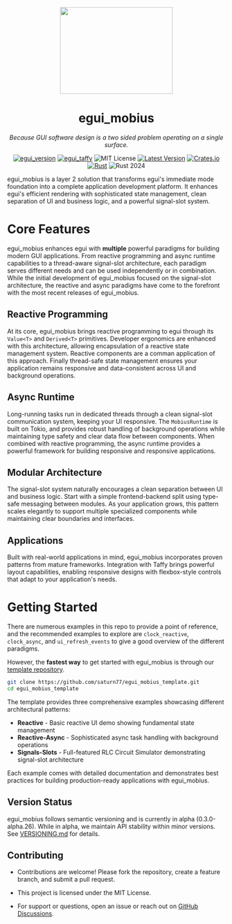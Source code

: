 <div align="center">
<img width=260 height=200 src="https://raw.githubusercontent.com/saturn77/egui_mobius/master/assets/mobius_strip.png"></img>

# egui_mobius  
*Because GUI software design is a two sided problem operating on a single surface.*

[![egui_version](https://img.shields.io/badge/egui-0.31.1-blue)](https://github.com/emilk/egui)
[![egui_taffy](https://img.shields.io/badge/egui__taffy-0.7.0-purple)](https://github.com/Veykril/egui_taffy)
![MIT License](https://img.shields.io/badge/license-MIT-blue.svg)
[![Latest Version](https://img.shields.io/badge/version-0.3.0--alpha.26-green.svg)](https://crates.io/crates/egui_mobius)
[![Crates.io](https://img.shields.io/crates/v/egui_mobius.svg)](https://crates.io/crates/egui_mobius)
[![Rust](https://github.com/saturn77/egui_mobius/actions/workflows/rust.yml/badge.svg?branch=master)](https://github.com/saturn77/egui_mobius/actions/workflows/rust.yml)
![Rust 2024](https://img.shields.io/badge/rust-2024-blue.svg)

</div>

egui_mobius is a layer 2 solution that transforms egui's immediate mode foundation into a complete application development platform. It enhances egui's efficient rendering with sophisticated state management, clean separation of UI and business logic, and a powerful signal-slot system. 

# Core Features

egui_mobius enhances egui with **multiple** powerful paradigms for building modern GUI applications. From reactive programming and async runtime capabilities to a thread-aware signal-slot architecture, each paradigm serves different needs and can be used independently or in combination. While the initial development of egui_mobius focused on the signal-slot architecture, the reactive and async paradigms have come to the forefront with the most recent releases of egui_mobius. 

## Reactive Programming
At its core, egui_mobius brings reactive programming to egui through its `Value<T>` and `Derived<T>` primitives. Developer ergonomics are enhanced with this architecture, allowing encapsulation of a reactive state management system. Reactive components are a comman application of this approach. Finally thread-safe state management ensures your application remains responsive and data-consistent across UI and background operations.

## Async Runtime
Long-running tasks run in dedicated threads through a clean signal-slot communication system, keeping your UI responsive. The `MobiusRuntime` is built on Tokio, and provides robust handling of background operations while maintaining type safety and clear data flow between components. When combined with reactive programming, the async runtime provides a powerful framework for building responsive and responsive applications.

## Modular Architecture
The signal-slot system naturally encourages a clean separation between UI and business logic. Start with a simple frontend-backend split using type-safe messaging between modules. As your application grows, this pattern scales elegantly to support multiple specialized components while maintaining clear boundaries and interfaces.

## Applications 
Built with real-world applications in mind, egui_mobius incorporates proven patterns from mature frameworks. Integration with Taffy brings powerful layout capabilities, enabling responsive designs with flexbox-style controls that adapt to your application's needs.


# Getting Started

There are numerous examples in this repo to provide a point of reference, and the recommended examples to explore are `clock_reactive`, `clock_async`, and `ui_refresh_events` to give a good overview of the different paradigms.

However, the **fastest way** to get started with egui_mobius is through our [template repository](https://github.com/saturn77/egui_mobius_template).

```bash
git clone https://github.com/saturn77/egui_mobius_template.git
cd egui_mobius_template
```

The template provides three comprehensive examples showcasing different architectural patterns:

* **Reactive** - Basic reactive UI demo showing fundamental state management
* **Reactive-Async** - Sophisticated async task handling with background operations
* **Signals-Slots** - Full-featured RLC Circuit Simulator demonstrating signal-slot architecture

Each example comes with detailed documentation and demonstrates best practices for building production-ready applications with egui_mobius.

## Version Status
egui_mobius follows semantic versioning and is currently in alpha (0.3.0-alpha.26). While in alpha, we maintain API stability within minor versions. See [VERSIONING.md](VERSIONING.md) for details.

## Contributing  
* Contributions are welcome! Please fork the repository, create a feature branch, and submit a pull request.  


* This project is licensed under the MIT License.  

* For support or questions, open an issue or reach out on [GitHub Discussions](https://github.com/saturn77/egui_mobius/discussions).
